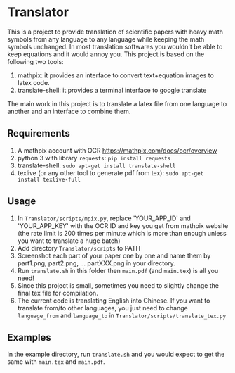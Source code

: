 # Translator
This is a project to provide translation of scientific papers with heavy math symbols from any language to any language while keeping the math symbols unchanged. In most translation softwares you wouldn't be able to keep equations and it would annoy you.
This project is based on the following two tools:
1. mathpix: it provides an interface to convert text+equation images to latex code.
2. translate-shell: it provides a terminal interface to google translate

The main work in this project is to translate a latex file from one language to another and an interface to combine them.

## Requirements
1. A mathpix account with OCR https://mathpix.com/docs/ocr/overview
2. python 3 with library `requests`: `pip install requests`
3. translate-shell: `sudo apt-get install translate-shell`
4. texlive (or any other tool to generate pdf from tex): `sudo apt-get install texlive-full`

## Usage
1. In `Translator/scripts/mpix.py`, replace 'YOUR_APP_ID' and 'YOUR_APP_KEY' with the OCR ID and key you get from mathpix website (the rate limit is 200 times per minute which is more than enough unless you want to translate a huge batch)
2. Add directory `Translator/scripts` to PATH
3. Screenshot each part of your paper one by one and name them by part1.png, part2.png, ... partXXX.png in your directory.
4. Run `translate.sh` in this folder then `main.pdf` (and `main.tex`) is all you need!
5. Since this project is small, sometimes you need to slightly change the final tex file for compilation.
6. The current code is translating English into Chinese. If you want to translate from/to other languages, you just need to change `language_from` and `language_to` in `Translator/scripts/translate_tex.py`

## Examples
In the example directory, run `translate.sh` and you would expect to get the same with `main.tex` and `main.pdf`.
